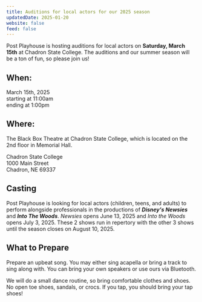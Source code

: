 ```yaml
---
title: Auditions for local actors for our 2025 season
updatedDate: 2025-01-20
website: false
feed: false
---
```


Post Playhouse is hosting auditions for local actors on **Saturday, March 15th** at Chadron State College. The auditions and our summer season will be a ton of fun, so please join us!

## When:

March 15th, 2025  
starting at 11:00am  
ending at 1:00pm

## Where:

The Black Box Theatre at Chadron State College, which is located on the 2nd floor in Memorial Hall.

Chadron State College  
1000 Main Street  
Chadron, NE 69337

## Casting

Post Playhouse is looking for local actors (children, teens, and adults) to perform alongside professionals in the productions of **_Disney's Newsies_** and **_Into The Woods_**. _Newsies_ opens June 13, 2025 and _Into the Woods_ opens July 3, 2025. These 2 shows run in repertory with the other 3 shows until the season closes on August 10, 2025.

## What to Prepare

Prepare an upbeat song. You may either sing acapella or bring a track to sing along with. You can bring your own speakers or use ours via Bluetooth.

We will do a small dance routine, so bring comfortable clothes and shoes. No open toe shoes, sandals, or crocs. If you tap, you should bring your tap shoes!
